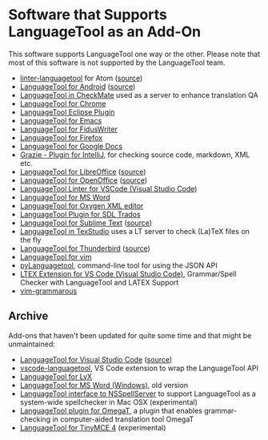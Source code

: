 # Software that Supports LanguageTool as an Add-On

This software supports LanguageTool one way or the other. Please note that most of
this software is not supported by the LanguageTool team.

* [linter-languagetool](https://atom.io/packages/linter-languagetool) for Atom ([source](https://github.com/wysiib/linter-languagetool))
* [LanguageTool for Android](https://play.google.com/store/apps/details?id=org.softcatala.corrector) ([source](https://github.com/Softcatala/LanguageToolAndroidService))
* [LanguageTool in CheckMate](http://www.opentag.com/okapi/wiki/index.php?title=CheckMate) used as a server to enhance translation QA
* [LanguageTool for Chrome](https://chrome.google.com/webstore/detail/languagetool/oldceeleldhonbafppcapldpdifcinji)
* [LanguageTool Eclipse Plugin](https://github.com/vogellacompany/languagetool-eclipse-plugin)
* [LanguageTool for Emacs](https://github.com/mhayashi1120/Emacs-langtool)
* [LanguageTool for FidusWriter](https://github.com/fiduswriter/fiduswriter-languagetool)
* [LanguageTool for Firefox](https://addons.mozilla.org/firefox/addon/languagetool/)
* [LanguageTool for Google Docs](https://chrome.google.com/webstore/detail/languagetool/kjcoklfhicmkbfifghaecedbohbmofkm)
* [Grazie - Plugin for IntelliJ](https://plugins.jetbrains.com/plugin/12175-grazie), for checking source code, markdown, XML etc.
* [LanguageTool for LibreOffice](https://extensions.libreoffice.org/en/extensions/show/languagetool) ([source](https://github.com/languagetool-org/languagetool/tree/master/languagetool-office-extension))
* [LanguageTool for OpenOffice](https://extensions.openoffice.org/en/project/languagetool) ([source](https://github.com/languagetool-org/languagetool/tree/master/languagetool-office-extension))
* [LanguageTool Linter for VSCode (Visual Studio Code)](https://github.com/davidlday/vscode-languagetool-linter)
* [LanguageTool for MS Word](https://languagetool.org/#office)
* [LanguageTool for Oxygen XML editor](https://github.com/danielnaber/oxygen-languagetool-plugin)
* [LanguageTool Plugin for SDL Trados](https://appstore.sdl.com/language/app/languagetool-grammar-and-spell-checker/725/)
* [LanguageTool for Sublime Text](https://packagecontrol.io/packages/LanguageTool) ([source](https://github.com/gtarawneh/languagetool-sublime))
* [LanguageTool in TexStudio](http://texstudio.sourceforge.net/) uses a LT server to check (La)TeX files on the fly
* [LanguageTool for Thunderbird](https://addons.thunderbird.net/thunderbird/addon/grammar-checker/) ([source](https://github.com/nuald/thb-gramchecker))
* [LanguageTool for vim](http://www.vim.org/scripts/script.php?script_id=3223)
* [pyLanguagetool](https://github.com/Findus23/pyLanguagetool), command-line tool for using the JSON API
* [LTEX Extension for VS Code (Visual Studio Code)](https://github.com/valentjn/vscode-ltex), Grammar/Spell Checker with LanguageTool and LATEX Support
* [vim-grammarous](https://github.com/rhysd/vim-grammarous)


## Archive

Add-ons that haven't been updated for quite some time and that might be unmaintained:

* [LanguageTool for Visual Studio Code](https://marketplace.visualstudio.com/items?itemName=adamvoss.vscode-languagetool) ([source](https://github.com/adamvoss/vscode-languagetool))
* [vscode-languagetool](https://github.com/cfjedimaster/vscode-languagetool), VS Code extension to wrap the LanguageTool API
* [LanguageTool for LyX](http://wiki.lyx.org/Tools/LyX-GrammarChecker)
* [LanguageTool for MS Word (Windows)](https://github.com/jaumeortola/languagetool-msword10-addin#english), old version
* [LanguageTool interface to NSSpellServer](https://github.com/ramonpoca/LanguageToolNSServer) to support LanguageTool as a system-wide spellchecker in Mac OSX (experimental)
* [LanguageTool plugin for OmegaT](https://sourceforge.net/projects/omegat-plugins/files/OmegaT-LanguageTool/), a plugin that enables grammar-checking in computer-aided translation tool OmegaT
* [LanguageTool for TinyMCE 4](https://github.com/KnowZero/tinymce4-languagetool) (experimental)
